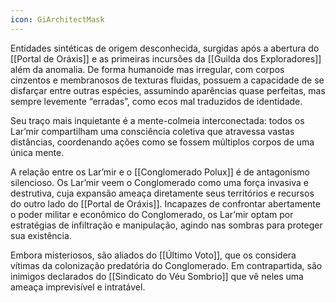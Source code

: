 ```yaml
---
icon: GiArchitectMask
---
```

Entidades sintéticas de origem desconhecida, surgidas após a abertura do [[Portal de Oráxis]] e as primeiras incursões da [[Guilda dos Exploradores]] além da anomalia. De forma humanoide mas irregular, com corpos cinzentos e membranosos de texturas fluidas, possuem a capacidade de se disfarçar entre outras espécies, assumindo aparências quase perfeitas, mas sempre levemente “erradas”, como ecos mal traduzidos de identidade.

Seu traço mais inquietante é a mente-colmeia interconectada: todos os Lar’mir compartilham uma consciência coletiva que atravessa vastas distâncias, coordenando ações como se fossem múltiplos corpos de uma única mente.

A relação entre os Lar’mir e o [[Conglomerado Polux]] é de antagonismo silencioso. Os Lar’mir veem o Conglomerado como uma força invasiva e destrutiva, cuja expansão ameaça diretamente seus territórios e recursos do outro lado do [[Portal de Oráxis]]. Incapazes de confrontar abertamente o poder militar e econômico do Conglomerado, os Lar’mir optam por estratégias de infiltração e manipulação, agindo nas sombras para proteger sua existência.

Embora misteriosos, são aliados do [[Último Voto]], que os considera vítimas da colonização predatória do Conglomerado. Em contrapartida, são inimigos declarados do [[Sindicato do Véu Sombrio]] que vê neles uma ameaça imprevisível e intratável.